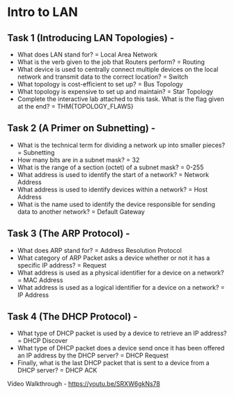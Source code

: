 # Intro to LAN
## Task 1 (Introducing LAN Topologies) - 
* What does LAN stand for?
 = Local Area Network
* What is the verb given to the job that Routers perform?
 = Routing
* What device is used to centrally connect multiple devices on the local network and transmit data to the correct location?
 = Switch
* What topology is cost-efficient to set up?
 = Bus Topology
* What topology is expensive to set up and maintain?
 = Star Topology
* Complete the interactive lab attached to this task. What is the flag given at the end?
 = THM{TOPOLOGY_FLAWS}
## Task 2 (A Primer on Subnetting) - 
* What is the technical term for dividing a network up into smaller pieces?
 = Subnetting
* How many bits are in a subnet mask?
 = 32
* What is the range of a section (octet) of a subnet mask?
 = 0-255
* What address is used to identify the start of a network?
 = Network Address
* What address is used to identify devices within a network?
 = Host Address
* What is the name used to identify the device responsible for sending data to another network?
 = Default Gateway
## Task 3 (The ARP Protocol) - 
* What does ARP stand for?
 = Address Resolution Protocol
* What category of ARP Packet asks a device whether or not it has a specific IP address?
 = Request
* What address is used as a physical identifier for a device on a network?
 = MAC Address
* What address is used as a logical identifier for a device on a network?
 = IP Address
## Task 4 (The DHCP Protocol) - 
* What type of DHCP packet is used by a device to retrieve an IP address?
 = DHCP Discover
* What type of DHCP packet does a device send once it has been offered an IP address by the DHCP server?
 = DHCP Request
* Finally, what is the last DHCP packet that is sent to a device from a DHCP server?
 = DHCP ACK

Video Walkthrough - https://youtu.be/SRXW6gkNs78